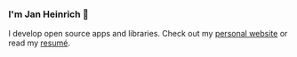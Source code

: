 ### I'm Jan Heinrich 👋

I develop open source apps and libraries.
Check out my [personal website](https://heinrichreimer.eu) or read my [resumé](https://heinrichreimer.eu/cv).
